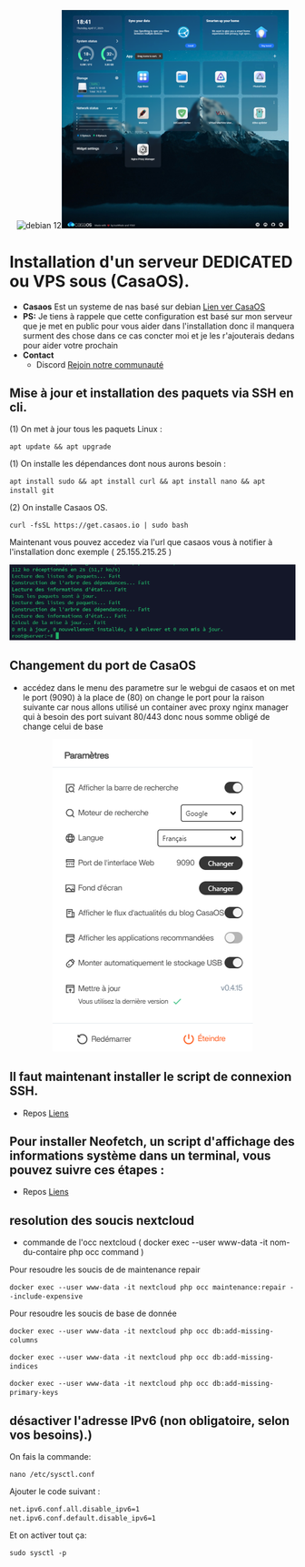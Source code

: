 <p align="center"><img src="https://wiki.debian.org/FrontPage?action=AttachFile&do=get&target=11-bullseye-wiki-banner-04.png" width="400" alt="debian 12"><img src="https://github.com/Norsiide/install-openmediavault/blob/main/img/casaos.png" width="400" alt="casaos"></p>

# Installation d'un serveur DEDICATED ou VPS sous (CasaOS). 

* **Casaos** Est un systeme de nas basé sur debian [Lien ver CasaOS](https://casaos.zimaspace.com/)
* **PS:** Je tiens à rappele que cette configuration est basé sur mon serveur que je met en public pour vous aider dans l'installation donc il manquera surment des chose dans ce cas concter moi et je les r'ajouterais dedans pour aider votre prochain
* **Contact**
    - Discord [Rejoin notre communauté](https://discord.gg/EV3fAhFZJT)


## Mise à jour et installation des paquets via SSH en cli.

(1) On met à jour tous les paquets Linux :

```
apt update && apt upgrade
```
(1) On installe les dépendances dont nous aurons besoin :
```
apt install sudo && apt install curl && apt install nano && apt install git
``` 
(2) On installe Casaos OS.
 
```
curl -fsSL https://get.casaos.io | sudo bash
```
Maintenant vous pouvez accedez via l'url que casaos vous à notifier à l'installation donc exemple ( 25.155.215.25 )

<p align="center"><img src="https://github.com/Norsiide/install-openmediavault/blob/main/img/update-cli.png"  alt="update cli"></p>

## Changement du port de CasaOS
* accédez dans le menu des parametre sur le webgui de casaos et on met le port (9090) à la place de (80) on change le port pour la raison suivante car nous allons utilisé un container avec proxy nginx manager qui à besoin des port suivant 80/443 donc nous somme obligé de change celui de base
<p align="center"><img src="https://github.com/Norsiide/install-openmediavault/blob/main/img/port-casaos.png"  alt="port casaos"></p>

## Il faut maintenant installer le script de connexion SSH.

* Repos [Liens](https://github.com/Norsiide/SSH-login-notifications/)

## Pour installer Neofetch, un script d'affichage des informations système dans un terminal, vous pouvez suivre ces étapes :

* Repos [Liens](https://github.com/Norsiide/install-openmediavault/tree/main/neofetch)

## resolution des soucis nextcloud
- commande de l'occ nextcloud ( docker exec --user www-data -it nom-du-contaire php occ command )

 Pour resoudre les soucis de de maintenance repair
```
docker exec --user www-data -it nextcloud php occ maintenance:repair --include-expensive
```
 Pour resoudre les soucis de base de donnée 
```
docker exec --user www-data -it nextcloud php occ db:add-missing-columns
```
```
docker exec --user www-data -it nextcloud php occ db:add-missing-indices
```
```
docker exec --user www-data -it nextcloud php occ db:add-missing-primary-keys
```

## désactiver l'adresse IPv6 (non obligatoire, selon vos besoins).)

On fais la commande:
 
```
nano /etc/sysctl.conf
```
Ajouter le code suivant :
```
net.ipv6.conf.all.disable_ipv6=1
net.ipv6.conf.default.disable_ipv6=1
```

Et on activer tout ça:
```
sudo sysctl -p
```
